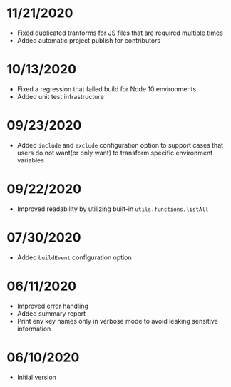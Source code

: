 # 11/21/2020

- Fixed duplicated tranforms for JS files that are required multiple times
- Added automatic project publish for contributors

# 10/13/2020

- Fixed a regression that failed build for Node 10 environments
- Added unit test infrastructure

# 09/23/2020

- Added `include` and `exclude` configuration option to support cases that users do not want(or only want) to transform specific environment variables

# 09/22/2020

- Improved readability by utilizing built-in `utils.functions.listAll`

# 07/30/2020

- Added `buildEvent` configuration option

# 06/11/2020

- Improved error handling
- Added summary report
- Print env key names only in verbose mode to avoid leaking sensitive information

# 06/10/2020

- Initial version
